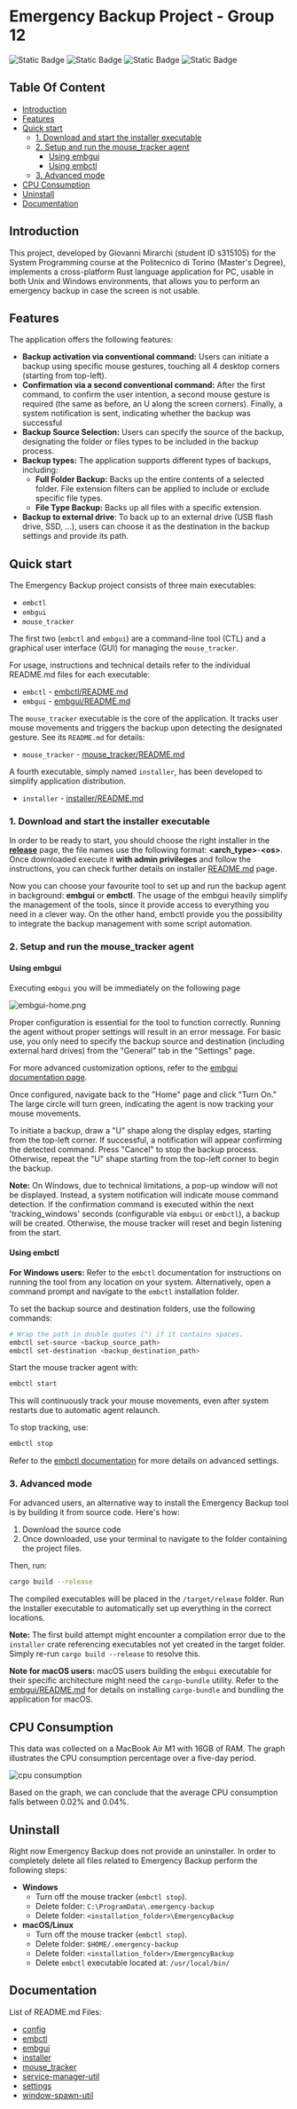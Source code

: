 # Emergency Backup Project - Group 12

![Static Badge](https://img.shields.io/badge/language-rust-badge?labelColor=green&color=red)
![Static Badge](https://img.shields.io/badge/windows_os-working-badge?labelColor=blue&color=green)
![Static Badge](https://img.shields.io/badge/mac_os-working-badge?labelColor=white&color=green)
![Static Badge](https://img.shields.io/badge/linux-to_test-badge?labelColor=yellow&color=gray)

## Table Of Content
<!-- TOC -->
* [Introduction](#introduction)
* [Features](#features)
* [Quick start](#quick-start)
  * [1. Download and start the installer executable](#1-download-and-start-the-installer-executable)
  * [2. Setup and run the mouse_tracker agent](#2-setup-and-run-the-mouse_tracker-agent)
    * [Using embgui](#using-embgui)
    * [Using embctl](#using-embctl)
  * [3. Advanced mode](#3-advanced-mode)
* [CPU Consumption](#cpu-consumption)
* [Uninstall](#uninstall)
* [Documentation](#documentation)
<!-- TOC -->

## Introduction

This project, developed by Giovanni Mirarchi (student ID s315105) for the System Programming course at the Politecnico di Torino (Master's Degree), implements a cross-platform Rust language application for PC, usable in both Unix and Windows environments, that allows you to perform an emergency backup in case the screen is not usable.

## Features

The application offers the following features:

- **Backup activation via conventional command:** Users can initiate a backup using specific mouse gestures, touching all 4 desktop corners (starting from top-left).
- **Confirmation via a second conventional command:** After the first command, to confirm the user intention, a second mouse gesture is required (the same as before, an U along the screen corners). Finally, a system notification is sent, indicating whether the backup was successful
- **Backup Source Selection:** Users can specify the source of the backup, designating the folder or files types to be included in the backup process.
- **Backup types:** The application supports different types of backups, including:
    - **Full Folder Backup:** Backs up the entire contents of a selected folder. File extension filters can be applied to include or exclude specific file types.
    - **File Type Backup:** Backs up all files with a specific extension.
- **Backup to external drive**: To back up to an external drive (USB flash drive, SSD, ...), users can choose it as the destination in the backup settings and provide its path.

## Quick start

The Emergency Backup project consists of three main executables:

- `embctl`
- `embgui`
- `mouse_tracker`

The first two (`embctl` and `embgui`) are a command-line tool (CTL) and a graphical user interface (GUI) for managing the `mouse_tracker`.

For usage, instructions and technical details refer to the individual README.md files for each executable:

- `embctl` - [embctl/README.md](embctl/README.md)
- `embgui` - [embgui/README.md](embgui/README.md)

The `mouse_tracker` executable is the core of the application. It tracks user mouse movements and triggers the backup upon detecting the designated gesture. See its `README.md` for details:

- `mouse_tracker` - [mouse_tracker/README.md](mouse_tracker/README.md)

A fourth executable, simply named `installer`, has been developed to simplify application distribution.

- `installer` - [installer/README.md](installer/README.md)

### 1. Download and start the installer executable

In order to be ready to start, you should choose the right installer in the **[release](https://github.com/ProgrammazioneDiSistema2024-IA-ZZ/Group12/releases)** page, the file names use the following format: **\<arch\_type\>**-**\<os\>**.
Once downloaded execute it **with admin privileges** and follow the instructions, you can check further details on installer [README.md](installer/README.md) page.

Now you can choose your favourite tool to set up and run the backup agent in background: **embgui** or **embctl**.
The usage of the embgui heavily simplify the management of the tools, since it provide access to everything you need in a clever way.
On the other hand, embctl provide you the possibility to integrate the backup management with some script automation.

### 2. Setup and run the mouse_tracker agent

#### Using embgui

Executing `embgui` you will be immediately on the following page

![embgui-home.png](/docs/embgui-startup.png)

Proper configuration is essential for the tool to function correctly. Running the agent without proper settings will result in an error message. For basic use, you only need to specify the backup source and destination (including external hard drives) from the "General" tab in the "Settings" page.

For more advanced customization options, refer to the [embgui documentation page](embgui/README.md).

Once configured, navigate back to the "Home" page and click "Turn On." The large circle will turn green, indicating the agent is now tracking your mouse movements.

To initiate a backup, draw a "U" shape along the display edges, starting from the top-left corner. If successful, a notification will appear confirming the detected command. Press "Cancel" to stop the backup process. Otherwise, repeat the "U" shape starting from the top-left corner to begin the backup.

**Note:** On Windows, due to technical limitations, a pop-up window will not be displayed. Instead, a system notification will indicate mouse command detection. If the confirmation command is executed within the next 'tracking_windows' seconds (configurable via `embgui` or `embctl`), a backup will be created. Otherwise, the mouse tracker will reset and begin listening from the start.

#### Using embctl

**For Windows users:** Refer to the `embctl` documentation for instructions on running the tool from any location on your system.
Alternatively, open a command prompt and navigate to the `embctl` installation folder.

To set the backup source and destination folders, use the following commands:

```bash
# Wrap the path in double quotes (") if it contains spaces.
embctl set-source <backup_source_path>
embctl set-destination <backup_destination_path>
```

Start the mouse tracker agent with:
```bash
embctl start
```
This will continuously track your mouse movements, even after system restarts due to automatic agent relaunch.

To stop tracking, use:
```bash
embctl stop
```
Refer to the [embctl documentation](embctl/README.md) for more details on advanced settings.

### 3. Advanced mode
For advanced users, an alternative way to install the Emergency Backup tool is by building it from source code. Here's how:

1. Download the source code
2. Once downloaded, use your terminal to navigate to the folder containing the project files.

Then, run:
```bash
cargo build --release
```

The compiled executables will be placed in the `/target/release` folder. Run the installer executable to automatically set up everything in the correct locations.

**Note:** The first build attempt might encounter a compilation error due to the `installer` crate referencing executables not yet created in the target folder. Simply re-run `cargo build --release` to resolve this.

**Note for macOS users:** macOS users building the `embgui` executable for their specific architecture might need the `cargo-bundle` utility. Refer to the [embgui/README.md](embgui/README.md) for details on installing `cargo-bundle` and bundling the application for macOS.

## CPU Consumption
This data was collected on a MacBook Air M1 with 16GB of RAM. The graph illustrates the CPU consumption percentage over a five-day period.

![cpu consumption](docs/cpu-consumption.png)

Based on the graph, we can conclude that the average CPU consumption falls between 0.02% and 0.04%.

## Uninstall

Right now Emergency Backup does not provide an uninstaller. In order to completely delete all files related to Emergency Backup perform the following steps:

- **Windows**
  - Turn off the mouse tracker (`embctl stop`).
  - Delete folder: `C:\ProgramData\.emergency-backup`
  - Delete folder: `<installation_folder>\EmergencyBackup`
- **macOS/Linux**
  - Turn off the mouse tracker (`embctl stop`).
  - Delete folder: `$HOME/.emergency-backup`
  - Delete folder: `<installation_folder>/EmergencyBackup`
  - Delete `embctl` executable located at: `/usr/local/bin/`

## Documentation

List of README.md Files:

- [config](config/README.md)
- [embctl](embctl/README.md)
- [embgui](embgui/README.md)
- [installer](installer/README.md)
- [mouse_tracker](mouse_tracker/README.md)
- [service-manager-util](service-manager-util/README.md)
- [settings](settings/README.md)
- [window-spawn-util](window-spawn-util/README.md)
